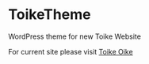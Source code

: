 # ToikeTheme
WordPress theme for new Toike Website

For current site please visit [Toike Oike](http://toike.skule.ca)
